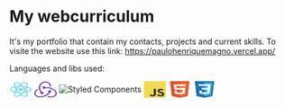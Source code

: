 # My webcurriculum

It's my portfolio that contain my contacts, projects and current skills.
To visite the website use this link: https://paulohenriquemagno.vercel.app/

Languages and libs used:
<div >
  <img align="center" alt="React" height="30" width="40" src="https://raw.githubusercontent.com/PauloHenriqueMagno/images/main/languages/svg/react.svg">
  <img align="center" alt="Redux" height="30" width="40" src="https://raw.githubusercontent.com/PauloHenriqueMagno/images/main/languages/svg/redux.svg">
  <img align="center" alt="Styled Components" height="30" width="40" src="https://raw.githubusercontent.com/styled-components/brand/master/styled-components.png">
  <img align="center" alt="Js" height="30" width="40" src="https://raw.githubusercontent.com/PauloHenriqueMagno/images/main/languages/svg/javascript.svg">
  <img align="center" alt="HTML" height="30" width="40" src="https://raw.githubusercontent.com/PauloHenriqueMagno/images/main/languages/svg/html.svg">
  <img align="center" alt="CSS" height="30" width="40" src="https://raw.githubusercontent.com/PauloHenriqueMagno/images/main/languages/svg/css.svg">
</div>
